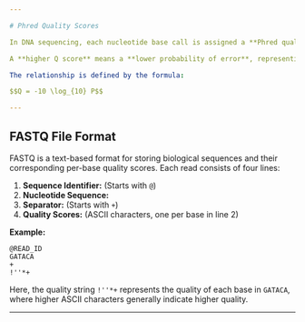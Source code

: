 ```yaml
---

# Phred Quality Scores

In DNA sequencing, each nucleotide base call is assigned a **Phred quality score (Q)**. This score indicates the estimated **probability of error (P)** for that base call.

A **higher Q score** means a **lower probability of error**, representing a more reliable base call.

The relationship is defined by the formula:

$$Q = -10 \log_{10} P$$

---
```


## FASTQ File Format

FASTQ is a text-based format for storing biological sequences and their corresponding per-base quality scores. Each read consists of four lines:

1.  **Sequence Identifier:** (Starts with `@`)
2.  **Nucleotide Sequence:**
3.  **Separator:** (Starts with `+`)
4.  **Quality Scores:** (ASCII characters, one per base in line 2)

**Example:**

```
@READ_ID
GATACA
+
!''*+
```

Here, the quality string `!''*+` represents the quality of each base in `GATACA`, where higher ASCII characters generally indicate higher quality.

---